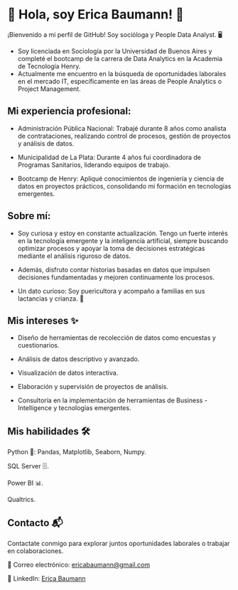 
# 🚀 Hola, soy Erica Baumann! 👋



¡Bienvenido a mi perfil de GitHub! Soy socióloga y People Data Analyst. 🖥️


- Soy licenciada en Sociología por la Universidad de Buenos Aires y completé el bootcamp de la carrera de Data Analytics en la Academia de Tecnología Henry.
- Actualmente me encuentro en la búsqueda de oportunidades laborales en el mercado IT, específicamente en las áreas de People Analytics o Project Management.


## Mi experiencia profesional:

- Administración Pública Nacional: Trabajé durante 8 años como analista de contrataciones, realizando control de procesos, gestión de proyectos y análisis de datos.

- Municipalidad de La Plata: Durante 4 años fui coordinadora de Programas Sanitarios, liderando equipos de trabajo.

- Bootcamp de Henry: Apliqué conocimientos de ingeniería y ciencia de datos en proyectos prácticos, consolidando mi formación en tecnologías emergentes.

## Sobre mí:

- Soy curiosa y estoy en constante actualización. Tengo un fuerte interés en la tecnología emergente y la inteligencia artificial, siempre buscando optimizar procesos y apoyar la toma de decisiones estratégicas mediante el análisis riguroso de datos. 
- Además, disfruto contar historias basadas en datos que impulsen decisiones fundamentadas y mejoren continuamente los procesos.

- Un dato curioso: Soy puericultora y acompaño a familias en sus lactancias y crianza. 👶

## Mis intereses ✨

- Diseño de herramientas de recolección de datos como encuestas y cuestionarios.

- Análisis de datos descriptivo y avanzado.

- Visualización de datos interactiva.

- Elaboración y supervisión de proyectos de análisis.

- Consultoría en la implementación de herramientas de Business - Intelligence y tecnologías emergentes.

## Mis habilidades 🛠️

Python 🐍: Pandas, Matplotlib, Seaborn, Numpy.

SQL Server 🗄️.

Power BI 📊.

Qualtrics.

## Contacto 📬

Contactate conmigo para explorar juntos oportunidades laborales o trabajar en colaboraciones.

📧 Correo electrónico: ericabaumann@gmail.com

💼 LinkedIn: [Erica Baumann](https://www.linkedin.com/in/eribau/)
